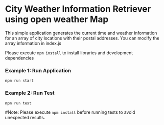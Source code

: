 # City Weather Information Retriever using open weather Map
This simple application generates the current time and weather information for an array of
city locations with their postal addresses. You can modify the array information in index.js

Please execute ```npm install``` to install libraries and development dependencies

### Example 1: Run Application
```
npm run start
```

### Example 2: Run Test
```
npm run test
```

#Note:
Please execute ```npm install``` before running tests to avoid unexpected results.
